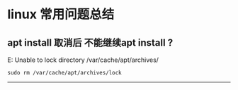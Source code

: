 # linux 常用问题总结

## apt install 取消后 不能继续apt install ?
E: Unable to lock directory /var/cache/apt/archives/

    sudo rm /var/cache/apt/archives/lock
****
